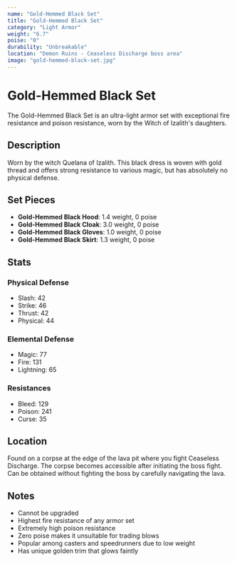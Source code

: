 ```yaml
---
name: "Gold-Hemmed Black Set"
title: "Gold-Hemmed Black Set"
category: "Light Armor"
weight: "6.7"
poise: "0"
durability: "Unbreakable"
location: "Demon Ruins - Ceaseless Discharge boss area"
image: "gold-hemmed-black-set.jpg"
---
```


# Gold-Hemmed Black Set

The Gold-Hemmed Black Set is an ultra-light armor set with exceptional fire resistance and poison resistance, worn by the Witch of Izalith's daughters.

## Description

Worn by the witch Quelana of Izalith. This black dress is woven with gold thread and offers strong resistance to various magic, but has absolutely no physical defense.

## Set Pieces

- **Gold-Hemmed Black Hood**: 1.4 weight, 0 poise
- **Gold-Hemmed Black Cloak**: 3.0 weight, 0 poise
- **Gold-Hemmed Black Gloves**: 1.0 weight, 0 poise
- **Gold-Hemmed Black Skirt**: 1.3 weight, 0 poise

## Stats

### Physical Defense
- Slash: 42
- Strike: 46
- Thrust: 42
- Physical: 44

### Elemental Defense
- Magic: 77
- Fire: 131
- Lightning: 65

### Resistances
- Bleed: 129
- Poison: 241
- Curse: 35

## Location

Found on a corpse at the edge of the lava pit where you fight Ceaseless Discharge. The corpse becomes accessible after initiating the boss fight. Can be obtained without fighting the boss by carefully navigating the lava.

## Notes

- Cannot be upgraded
- Highest fire resistance of any armor set
- Extremely high poison resistance
- Zero poise makes it unsuitable for trading blows
- Popular among casters and speedrunners due to low weight
- Has unique golden trim that glows faintly
